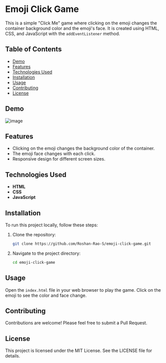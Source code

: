 # Emoji Click Game

This is a simple "Click Me" game where clicking on the emoji changes the container background color and the emoji's face. It is created using HTML, CSS, and JavaScript with the `addEventListener` method.

## Table of Contents

- [Demo](#demo)
- [Features](#features)
- [Technologies Used](#technologies-used)
- [Installation](#installation)
- [Usage](#usage)
- [Contributing](#contributing)
- [License](#license)

## Demo

![image](https://github.com/user-attachments/assets/1abf5a4d-5fdc-4cbd-a9e7-bd97a90891c5)


## Features

- Clicking on the emoji changes the background color of the container.
- The emoji face changes with each click.
- Responsive design for different screen sizes.

## Technologies Used

- **HTML**
- **CSS**
- **JavaScript**

## Installation

To run this project locally, follow these steps:

1. Clone the repository:
   ```bash
   git clone https://github.com/Roshan-Rao-S/emoji-click-game.git
   ```

2. Navigate to the project directory:
   ```bash
   cd emoji-click-game
   ```

## Usage

Open the `index.html` file in your web browser to play the game. Click on the emoji to see the color and face change.

## Contributing

Contributions are welcome! Please feel free to submit a Pull Request.

## License

This project is licensed under the MIT License. See the LICENSE file for details.
